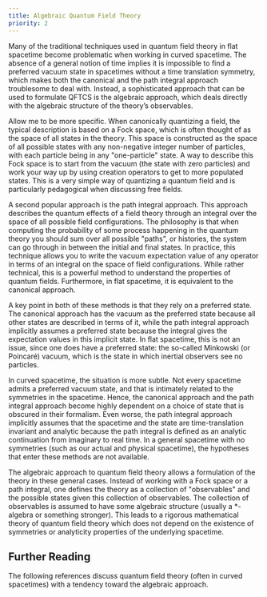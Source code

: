 ```yaml
---
title: Algebraic Quantum Field Theory
priority: 2
---
```


Many of the traditional techniques used in quantum field theory in flat spacetime become problematic when working in curved spacetime. The absence of a general notion of time implies it is impossible to find a preferred vacuum state in spacetimes without a time translation symmetry, which makes both the canonical and the path integral approach troublesome to deal with. Instead, a sophisticated approach that can be used to formulate QFTCS is the algebraic approach, which deals directly with the algebraic structure of the theory’s observables.

Allow me to be more specific. When canonically quantizing a field, the typical description is based on a Fock space, which is often thought of as the space of all states in the theory. This space is constructed as the space of all possible states with any non-negative integer number of particles, with each particle being in any "one-particle" state. A way to describe this Fock space is to start from the vacuum (the state with zero particles) and work your way up by using creation operators to get to more populated states. This is a very simple way of quantizing a quantum field and is particularly pedagogical when discussing free fields. 

A second popular approach is the path integral approach. This approach describes the quantum effects of a field theory through an integral over the space of all possible field configurations. The philosophy is that when computing the probability of some process happening in the quantum theory you should sum over all possible "paths", or histories, the system can go through in between the initial and final states. In practice, this technique allows you to write the vacuum expectation value of any operator in terms of an integral on the space of field configurations. While rather technical, this is a powerful method to understand the properties of quantum fields. Furthermore, in flat spacetime, it is equivalent to the canonical approach. 

A key point in both of these methods is that they rely on a preferred state. The canonical approach has the vacuum as the preferred state because all other states are described in terms of it, while the path integral approach implicitly assumes a preferred state because the integral gives the expectation values in this implicit state. In flat spacetime, this is not an issue, since one does have a preferred state: the so-called Minkowski (or Poincaré) vacuum, which is the state in which inertial observers see no particles. 

In curved spacetime, the situation is more subtle. Not every spacetime admits a preferred vacuum state, and that is intimately related to the symmetries in the spacetime. Hence, the canonical approach and the path integral approach become highly dependent on a choice of state that is obscured in their formalism. Even worse, the path integral approach implicitly assumes that the spacetime and the state are time-translation invariant and analytic because the path integral is defined as an analytic continuation from imaginary to real time. In a general spacetime with no symmetries (such as our actual and physical spacetime), the hypotheses that enter these methods are not available. 

The algebraic approach to quantum field theory allows a formulation of the theory in these general cases. Instead of working with a Fock space or a path integral, one defines the theory as a collection of "observables" and the possible states given this collection of observables. The collection of observables is assumed to have some algebraic structure (usually a *-algebra or something stronger). This leads to a rigorous mathematical theory of quantum field theory which does not depend on the existence of symmetries or analyticity properties of the underlying spacetime.

## Further Reading
The following references discuss quantum field theory (often in curved spacetimes) with a tendency toward the algebraic approach.
